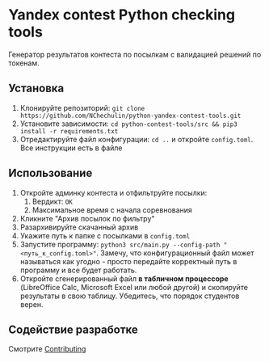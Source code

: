 # Yandex contest Python checking tools

Генератор результатов контеста по посылкам с валидацией решений по токенам.

## Установка

1. Клонируйте репозиторий: `git clone https://github.com/NChechulin/python-yandex-contest-tools.git`
2. Установите зависимости: `cd python-contest-tools/src && pip3 install -r requirements.txt`
3. Отредактируйте файл конфигурации: `cd ..` и откройте `config.toml`. Все инструкции есть в файле

## Использование

1. Откройте админку контеста и отфильтруйте посылки:
   1. Вердикт: `OK`
   2. Максимальное время с начала соревнования
2. Кликните "Архив посылок по фильтру"
3. Разархивируйте скачанный архив
4. Укажите путь к папке с посылками в `config.toml`
5. Запустите программу: `python3 src/main.py --config-path "<путь_к_config.toml>"`.
   Замечу, что конфигурационный файл может называться как угодно - просто передайте корректный путь в программу и все будет работать.
6. Откройте сгенерированный файл **в табличном процессоре** (LibreOffice Calc, Microsoft Excel или любой другой) и скопируйте результаты в свою таблицу. Убедитесь, что порядок студентов верен.

## Содействие разработке

Смотрите [Contributing](CONTRIBUTING.md)
